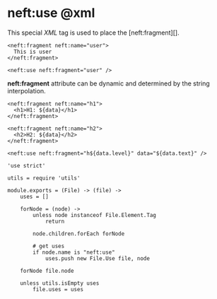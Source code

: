 neft:use @xml
========

This special *XML* tag is used to place the [neft:fragment][].

```
<neft:fragment neft:name="user">
  This is user
</neft:fragment>

<neft:use neft:fragment="user" />
```

**neft:fragment** attribute can be dynamic and determined by the string interpolation.

```
<neft:fragment neft:name="h1">
  <h1>H1: ${data}</h1>
</neft:fragment>

<neft:fragment neft:name="h2">
  <h2>H2: ${data}</h2>
</neft:fragment>

<neft:use neft:fragment="h${data.level}" data="${data.text}" />
```

	'use strict'

	utils = require 'utils'

	module.exports = (File) -> (file) ->
		uses = []

		forNode = (node) ->
			unless node instanceof File.Element.Tag
				return

			node.children.forEach forNode

			# get uses
			if node.name is "neft:use"
				uses.push new File.Use file, node

		forNode file.node

		unless utils.isEmpty uses
			file.uses = uses
